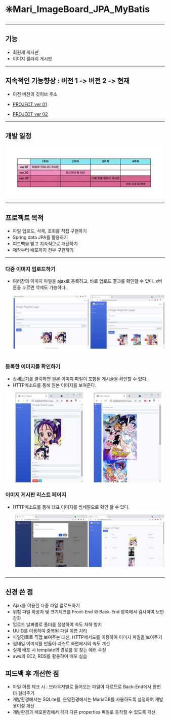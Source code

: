 # :eight_spoked_asterisk:Mari_ImageBoard_JPA_MyBatis
***
## 기능
- 회원제 게시판
- 이미지 갤러리 게시판
***
## 지속적인 기능향상 : 버전 1 -> 버전 2 -> 현재
- 이전 버전의 깃허브 주소


- [PROJECT ver 01](https://github.com/MARI2020201101/Mari_Community_Board)


- [PROJECT ver 02](https://github.com/MARI2020201101/Mari_Board_JPA_MyBatis)
***
## 개발 일정
![프로젝트 개발 일정](https://github.com/MARI2020201101/Mari_ImageBoard_JPA_MyBatis/blob/master/mari-board-schedule.jpg)
***
## 프로젝트 목적
- 파일 업로드, 삭제, 조회를 직접 구현하기 
- Spring data JPA를 활용하기
- 피드백을 받고 지속적으로 개선하기
- 제작부터 배포까지 전부 구현하기

***
### 다중 이미지 업로드하기
- 여러장의 이미지 파일을 ajax로 등록하고, 바로 업로드 결과를 확인할 수 있다. x버튼을 누르면 삭제도 가능하다. 
![다중 이미지 업로드하기](https://github.com/MARI2020201101/Mari_ImageBoard_JPA_MyBatis/blob/master/register-multiple-images.PNG)

### 등록한 이미지를 확인하기 
- 상세보기를 클릭하면 원본 이미지 파일이 포함된 게시글을 확인할 수 있다.
- HTTP메소드를 통해 원본 이미지를 보여준다.


![등록한 이미지를 확인하기](https://github.com/MARI2020201101/Mari_ImageBoard_JPA_MyBatis/blob/master/show-multiple-images.PNG)

### 이미지 게시판 리스트 페이지 
- HTTP메소드를 통해 대표 이미지를 썸네일으로 확인 할 수 있다.
![이미지 게시판 리스트 페이지](https://github.com/MARI2020201101/Mari_ImageBoard_JPA_MyBatis/blob/master/show-image-list.PNG)
***

## 신경 쓴 점
- Ajax를 이용한 다중 파일 업로드하기
- 위험 파일 확장자 및 크기체크를 Front-End 와 Back-End 양쪽에서 검사하여 보안 강화
- 업로드 날짜별로 폴더를 생성하여 속도 저하 방지
- UUID를 이용하여 중복된 파일 이름 처리
- 파일경로로 직접 보여주는 대신, HTTP메서드를 이용하여 이미지 파일을 보여주기
- 썸네일 이미지를 만들어 리스트 화면에서의 속도 개선
- 실제 배포 시 template의 경로를 못 찾는 에러 수정
- aws의 EC2, RDS를 활용하여 배포 실습
## 피드백 후 개선한 점
- 파일 이름 체크 시 : 브라우저별로 들어오는 파일이 다르므로 Back-End에서 한번 더 걸러주기
- 개발환경에서는 SQLite를, 운영환경에서는 MariaDB를 사용하도록 설정하여 개발 용이성 개선
- 개발환경과 배포환경에서 각각 다른 properties 파일로 동작할 수 있도록 개선

